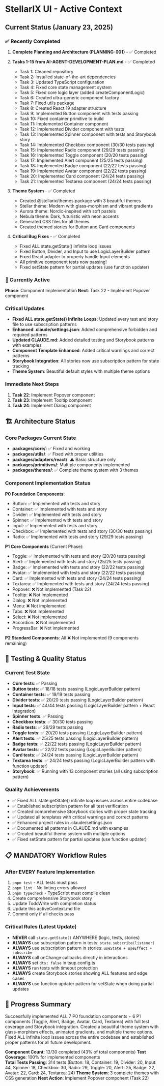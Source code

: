 # StellarIX UI - Active Context

## Current Status (January 23, 2025)

### ✅ Recently Completed
1. **Complete Planning and Architecture (PLANNING-001)** - ✅ Completed
2. **Tasks 1-15 from AI-AGENT-DEVELOPMENT-PLAN.md** - ✅ Completed
   - Task 1: Cleaned repository
   - Task 2: Installed state-of-the-art dependencies
   - Task 3: Updated TypeScript configuration
   - Task 4: Fixed core state management system
   - Task 5: Fixed core logic layer (added createComponentLogic)
   - Task 6: Created ultra-generic component factory
   - Task 7: Fixed utils package
   - Task 8: Created React 19 adapter structure
   - Task 9: Implemented Button component with tests passing
   - Task 10: Fixed container primitive to build
   - Task 11: Implemented Container component
   - Task 12: Implemented Divider component with tests
   - Task 13: Implemented Spinner component with tests and Storybook story
   - Task 14: Implemented Checkbox component (30/30 tests passing)
   - Task 15: Implemented Radio component (29/29 tests passing)
   - Task 16: Implemented Toggle component (20/20 tests passing)
   - Task 17: Implemented Alert component (25/25 tests passing)
   - Task 18: Implemented Badge component (22/22 tests passing)
   - Task 19: Implemented Avatar component (22/22 tests passing)
   - Task 20: Implemented Card component (24/24 tests passing)
   - Task 21: Implemented Textarea component (24/24 tests passing)

3. **Theme System** - ✅ Completed
   - Created @stellarix/themes package with 3 beautiful themes
   - Stellar theme: Modern with glass-morphism and vibrant gradients
   - Aurora theme: Nordic-inspired with soft pastels
   - Nebula theme: Dark, futuristic with neon accents
   - Generated CSS files for all themes
   - Created themed stories for Button and Card components

4. **Critical Bug Fixes** - ✅ Completed
   - Fixed ALL state.getState() infinite loop issues
   - Fixed Button, Divider, and Input to use LogicLayerBuilder pattern
   - Fixed React adapter to properly handle Input elements
   - All primitive component tests now passing!
   - Fixed setState pattern for partial updates (use function updater)

### 🎯 Currently Active
**Phase**: Component Implementation
**Next**: Task 22 - Implement Popover component

### Critical Updates
- **Fixed ALL state.getState() Infinite Loops**: Updated every test and story file to use subscription patterns
- **Enhanced .claude/settings.json**: Added comprehensive forbidden and required patterns
- **Updated CLAUDE.md**: Added detailed testing and Storybook patterns with examples
- **Component Template Enhanced**: Added critical warnings and correct patterns
- **Storybook Integration**: All stories now use subscription pattern for state tracking
- **Theme System**: Beautiful default styles with multiple theme options

### Immediate Next Steps
1. **Task 22**: Implement Popover component
2. **Task 23**: Implement Tooltip component
3. **Task 24**: Implement Dialog component

## 🏗️ Architecture Status

### Core Packages Current State
- **packages/core/**: ✅ Fixed and working
- **packages/utils/**: ✅ Fixed with proper utilities
- **packages/adapters/react/**: ⚠️ Basic structure only
- **packages/primitives/**: Multiple components implemented
- **packages/themes/**: ✅ Complete theme system with 3 themes

### Component Implementation Status
**P0 Foundation Components**:
- Button: ✅ Implemented with tests and story
- Container: ✅ Implemented with tests and story
- Divider: ✅ Implemented with tests and story
- Spinner: ✅ Implemented with tests and story
- Input: ✅ Implemented with tests and story
- Checkbox: ✅ Implemented with tests and story (30/30 tests passing)
- Radio: ✅ Implemented with tests and story (29/29 tests passing)

**P1 Core Components** (Current Phase):
- Toggle: ✅ Implemented with tests and story (20/20 tests passing)
- Alert: ✅ Implemented with tests and story (25/25 tests passing)
- Badge: ✅ Implemented with tests and story (22/22 tests passing)
- Avatar: ✅ Implemented with tests and story (22/22 tests passing)
- Card: ✅ Implemented with tests and story (24/24 tests passing)
- Textarea: ✅ Implemented with tests and story (24/24 tests passing)
- Popover: ❌ Not implemented (Task 22)
- Tooltip: ❌ Not implemented
- Dialog: ❌ Not implemented
- Menu: ❌ Not implemented
- Tabs: ❌ Not implemented
- Select: ❌ Not implemented
- Accordion: ❌ Not implemented
- ProgressBar: ❌ Not implemented

**P2 Standard Components**: All ❌ Not implemented (9 components remaining)

## 🧪 Testing & Quality Status

### Current Test State
- **Core tests**: ✅ Passing
- **Button tests**: ✅ 18/18 tests passing (LogicLayerBuilder pattern)
- **Container tests**: ✅ 19/19 tests passing
- **Divider tests**: ✅ 20/20 tests passing (LogicLayerBuilder pattern)
- **Input tests**: ✅ 44/44 tests passing (LogicLayerBuilder pattern + React integration)
- **Spinner tests**: ✅ Passing
- **Checkbox tests**: ✅ 30/30 tests passing
- **Radio tests**: ✅ 29/29 tests passing
- **Toggle tests**: ✅ 20/20 tests passing (LogicLayerBuilder pattern)
- **Alert tests**: ✅ 25/25 tests passing (LogicLayerBuilder pattern)
- **Badge tests**: ✅ 22/22 tests passing (LogicLayerBuilder pattern)
- **Avatar tests**: ✅ 22/22 tests passing (LogicLayerBuilder pattern)
- **Card tests**: ✅ 24/24 tests passing (LogicLayerBuilder pattern)
- **Textarea tests**: ✅ 24/24 tests passing (LogicLayerBuilder pattern with function updater)
- **Storybook**: ✅ Running with 13 component stories (all using subscription pattern)

### Quality Achievements
- ✅ Fixed ALL state.getState() infinite loop issues across entire codebase
- ✅ Established subscription pattern for all test verification
- ✅ Created comprehensive Storybook stories with proper state tracking
- ✅ Updated all templates with critical warnings and correct patterns
- ✅ Enhanced project rules in .claude/settings.json
- ✅ Documented all patterns in CLAUDE.md with examples
- ✅ Created beautiful theme system with multiple options
- ✅ Fixed setState pattern for partial updates (use function updater)

## 📋 MANDATORY Workflow Rules

### After EVERY Feature Implementation
1. `pnpm test` - ALL tests must pass
2. `pnpm lint` - No linting errors allowed
3. `pnpm typecheck` - TypeScript must compile clean
4. Create comprehensive Storybook story
5. Update TodoWrite with completion status
6. Update this activeContext.md file
7. Commit only if all checks pass

### Critical Rules (Latest Update)
- **NEVER** call `state.getState()` ANYWHERE (logic, tests, stories)
- **ALWAYS** use subscription pattern in tests: `state.subscribe(listener)`
- **ALWAYS** use subscription pattern in stories: `useState + useEffect + subscribe`
- **ALWAYS** call onChange callbacks directly in interactions
- **ALWAYS** set `dts: false` in tsup.config.ts
- **ALWAYS** run tests with timeout protection
- **ALWAYS** create Storybook stories showing ALL features and edge cases
- **ALWAYS** use function updater pattern for setState when doing partial updates

## 🚀 Progress Summary

Successfully implemented ALL 7 P0 foundation components + 6 P1 components (Toggle, Alert, Badge, Avatar, Card, Textarea) with full test coverage and Storybook integration. Created a beautiful theme system with glass-morphism effects, animated gradients, and multiple theme options. Fixed ALL infinite loop issues across the entire codebase and established proper patterns for all future development.

**Component Count**: 13/30 completed (43% of total components)
**Test Coverage**: 100% for implemented components  
**Total Tests Passing**: 314 tests (Button: 18, Container: 19, Divider: 20, Input: 44, Spinner: 18, Checkbox: 30, Radio: 29, Toggle: 20, Alert: 25, Badge: 22, Avatar: 22, Card: 24, Textarea: 24)
**Theme System**: 3 complete themes with CSS generation
**Next Action**: Implement Popover component (Task 22)